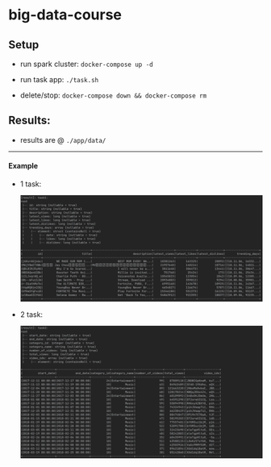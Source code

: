 # big-data-course

## Setup

- run spark cluster:
    `docker-compose up -d`

- run task app:
    `./task.sh`

- delete/stop:
    `docker-compose down && docker-compose rm`


## Results:

- results are @ `./app/data/`

--- 

#### Example

- 1 task:

    ![](/res/res1.png)

- 2 task:

    ![](/res/res2.png)

